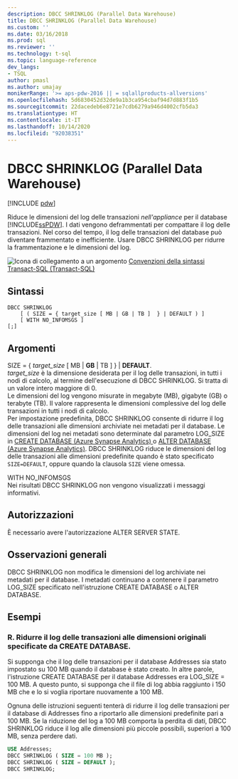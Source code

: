 ```yaml
---
description: DBCC SHRINKLOG (Parallel Data Warehouse)
title: DBCC SHRINKLOG (Parallel Data Warehouse)
ms.custom: ''
ms.date: 03/16/2018
ms.prod: sql
ms.reviewer: ''
ms.technology: t-sql
ms.topic: language-reference
dev_langs:
- TSQL
author: pmasl
ms.author: umajay
monikerRange: '>= aps-pdw-2016 || = sqlallproducts-allversions'
ms.openlocfilehash: 5d6830452d32de9a1b3ca954cbaf94d7d883f1b5
ms.sourcegitcommit: 22dacedeb6e8721e7cdb6279a946d4002cfb5da3
ms.translationtype: HT
ms.contentlocale: it-IT
ms.lasthandoff: 10/14/2020
ms.locfileid: "92038351"
---
```

# <a name="dbcc-shrinklog-parallel-data-warehouse"></a>DBCC SHRINKLOG (Parallel Data Warehouse)

[!INCLUDE [pdw](../../includes/applies-to-version/pdw.md)]

Riduce le dimensioni del log delle transazioni *nell'appliance* per il database [!INCLUDE[ssPDW](../../includes/sspdw-md.md)]. I dati vengono deframmentati per compattare il log delle transazioni. Nel corso del tempo, il log delle transazioni del database può diventare frammentato e inefficiente. Usare DBCC SHRINKLOG per ridurre la frammentazione e le dimensioni del log.
  
![Icona di collegamento a un argomento](../../database-engine/configure-windows/media/topic-link.gif "Icona di collegamento a un argomento") [Convenzioni della sintassi Transact-SQL &#40;Transact-SQL&#41;](../../t-sql/language-elements/transact-sql-syntax-conventions-transact-sql.md)
  
## <a name="syntax"></a>Sintassi  
  
```syntaxsql
DBCC SHRINKLOG   
    [ ( SIZE = { target_size [ MB | GB | TB ]  } | DEFAULT ) ]   
    [ WITH NO_INFOMSGS ]   
[;]  
```  

## <a name="arguments"></a>Argomenti

SIZE = { *target_size* [ MB \| **GB** \| TB ]  } \| **DEFAULT**.  
*target_size* è la dimensione desiderata per il log delle transazioni, in tutti i nodi di calcolo, al termine dell'esecuzione di DBCC SHRINKLOG. Si tratta di un valore intero maggiore di 0.  
Le dimensioni del log vengono misurate in megabyte (MB), gigabyte (GB) o terabyte (TB). Il valore rappresenta le dimensioni complessive del log delle transazioni in tutti i nodi di calcolo.  
Per impostazione predefinita, DBCC SHRINKLOG consente di ridurre il log delle transazioni alle dimensioni archiviate nei metadati per il database. Le dimensioni del log nei metadati sono determinate dal parametro LOG_SIZE in [CREATE DATABASE &#40;Azure Synapse Analytics&#41; ](../statements/create-database-transact-sql.md) o [ALTER DATABASE &#40;Azure Synapse Analytics&#41;](../statements/alter-database-transact-sql.md). DBCC SHRINKLOG riduce le dimensioni del log delle transazioni alle dimensioni predefinite quando è stato specificato `SIZE=DEFAULT`, oppure quando la clausola `SIZE` viene omessa.
  
WITH NO_INFOMSGS  
Nei risultati DBCC SHRINKLOG non vengono visualizzati i messaggi informativi.  
  
## <a name="permissions"></a>Autorizzazioni

È necessario avere l'autorizzazione ALTER SERVER STATE.

## <a name="general-remarks"></a>Osservazioni generali

DBCC SHRINKLOG non modifica le dimensioni del log archiviate nei metadati per il database. I metadati continuano a contenere il parametro LOG_SIZE specificato nell'istruzione CREATE DATABASE o ALTER DATABASE.
  
## <a name="examples"></a>Esempi

### <a name="a-shrink-the-transaction-log-to-the-original-size-specified-by-create-database"></a>R. Ridurre il log delle transazioni alle dimensioni originali specificate da CREATE DATABASE.  
Si supponga che il log delle transazioni per il database Addresses sia stato impostato su 100 MB quando il database è stato creato. In altre parole, l'istruzione CREATE DATABASE per il database Addresses era LOG_SIZE = 100 MB. A questo punto, si supponga che il file di log abbia raggiunto i 150 MB che e lo si voglia riportare nuovamente a 100 MB.
  
Ognuna delle istruzioni seguenti tenterà di ridurre il log delle transazioni per il database di Addresses fino a riportarlo alle dimensioni predefinite pari a 100 MB. Se la riduzione del log a 100 MB comporta la perdita di dati, DBCC SHRINKLOG riduce il log alle dimensioni più piccole possibili, superiori a 100 MB, senza perdere dati.

```sql
USE Addresses;  
DBCC SHRINKLOG ( SIZE = 100 MB );  
DBCC SHRINKLOG ( SIZE = DEFAULT );  
DBCC SHRINKLOG;  
```